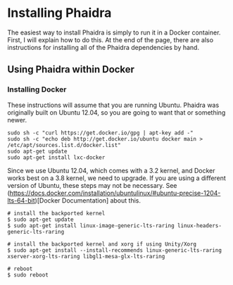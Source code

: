 # Installing Phaidra

The easiest way to install Phaidra is simply to run it in a Docker container. First, I will explain how to do this. At the end of the page, there are also instructions for installing all of the Phaidra dependencies by hand.

## Using Phaidra within Docker

### Installing Docker

These instructions will assume that you are running Ubuntu. Phaidra was originally built on Ubuntu 12.04, so you are going to want that or something newer.

```
sudo sh -c "curl https://get.docker.io/gpg | apt-key add -"
sudo sh -c "echo deb http://get.docker.io/ubuntu docker main > /etc/apt/sources.list.d/docker.list"
sudo apt-get update
sudo apt-get install lxc-docker
```

Since we use Ubuntu 12.04, which comes with a 3.2 kernel, and Docker works best on a 3.8 kernel, we need to upgrade. If you are using a different version of Ubuntu, these steps may not be necessary. See (https://docs.docker.com/installation/ubuntulinux/#ubuntu-precise-1204-lts-64-bit)[Docker Documentation] about this.

```
# install the backported kernel
$ sudo apt-get update
$ sudo apt-get install linux-image-generic-lts-raring linux-headers-generic-lts-raring

# install the backported kernel and xorg if using Unity/Xorg
$ sudo apt-get install --install-recommends linux-generic-lts-raring xserver-xorg-lts-raring libgl1-mesa-glx-lts-raring

# reboot
$ sudo reboot
```
